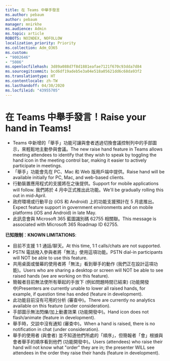 ```yaml
---
title: 在 Teams 中舉手發言
ms.author: pebaum
author: pebaum
manager: mnirkhe
ms.audience: Admin
ms.topic: article
ROBOTS: NOINDEX, NOFOLLOW
localization_priority: Priority
ms.collection: Adm_O365
ms.custom:
- "9002646"
- "5086"
ms.openlocfilehash: 3d89a088d7f8d1881eafae7121f670c93dda7d84
ms.sourcegitcommit: bcd6df19adeb5e3a04e518a05621dd6c68da93f2
ms.translationtype: HT
ms.contentlocale: zh-TW
ms.lasthandoff: 04/30/2020
ms.locfileid: "43955705"
---
```

# <a name="raise-your-hand-in-teams"></a><span data-ttu-id="cc245-102">在 Teams 中舉手發言！</span><span class="sxs-lookup"><span data-stu-id="cc245-102">Raise your hand in Teams!</span></span>

- <span data-ttu-id="cc245-103">Teams 中新增的「舉手」功能可讓與會者透過切換會議控制列中的手部圖示，來輕鬆地主動參與會議。</span><span class="sxs-lookup"><span data-stu-id="cc245-103">The new raise hand feature in Teams allows meeting attendees to identify that they wish to speak by toggling the hand icon in the meeting control bar, making it easier to actively participate in meetings.</span></span>
- <span data-ttu-id="cc245-104">「舉手」功能會先在 PC、Mac 和 Web 版用戶端中提供。</span><span class="sxs-lookup"><span data-stu-id="cc245-104">Raise hand will be available initially for PC, Mac, and web-based clients.</span></span>
- <span data-ttu-id="cc245-105">行動裝置應用程式的支援將在之後提供。</span><span class="sxs-lookup"><span data-stu-id="cc245-105">Support for mobile applications will follow.</span></span> <span data-ttu-id="cc245-106">我們將於 4 月中正式推出此功能。</span><span class="sxs-lookup"><span data-stu-id="cc245-106">We'll be gradually rolling this out in mid-April.</span></span>
- <span data-ttu-id="cc245-107">政府環境或行動平台 (iOS 和 Android) 上的功能支援預計在 5 月底推出。</span><span class="sxs-lookup"><span data-stu-id="cc245-107">Expect feature support in government environments and on mobile platforms (iOS and Android) in late May.</span></span>
- <span data-ttu-id="cc245-108">此訊息會與 Microsoft 365 藍圖識別碼 62755 相關聯。</span><span class="sxs-lookup"><span data-stu-id="cc245-108">This message is associated with Microsoft 365 Roadmap ID 62755.</span></span>

<span data-ttu-id="cc245-109">**已知限制**：</span><span class="sxs-lookup"><span data-stu-id="cc245-109">**KNOWN LIMITATIONS**:</span></span>

- <span data-ttu-id="cc245-110">目前不支援 1:1 通話/聊天。</span><span class="sxs-lookup"><span data-stu-id="cc245-110">At this time, 1:1 calls/chats are not supported.</span></span>
- <span data-ttu-id="cc245-111">PSTN 電話撥入參與者將「無法」使用這項功能。</span><span class="sxs-lookup"><span data-stu-id="cc245-111">PSTN dial-in participants will NOT be able to use this feature.</span></span>
- <span data-ttu-id="cc245-112">共用桌面或螢幕的使用者將「無法」看到舉手的動作 (我們正在設計這項功能)。</span><span class="sxs-lookup"><span data-stu-id="cc245-112">Users who are sharing a desktop or screen will NOT be able to see raised hands (we are working on this feature).</span></span>
- <span data-ttu-id="cc245-113">簡報者目前無法使所有舉起的手放下 (例如問題時間已結束) (功能開發中)</span><span class="sxs-lookup"><span data-stu-id="cc245-113">Presenters are currently unable to lower all raised hands, for example, if question time has ended (feature in development).</span></span>
- <span data-ttu-id="cc245-114">此功能目前沒有可用的分析 (審查中)。</span><span class="sxs-lookup"><span data-stu-id="cc245-114">There are currently no analytics available on this feature (under consideration).</span></span>
- <span data-ttu-id="cc245-115">手部圖示無法閃爍/加上動畫效果 (功能開發中)。</span><span class="sxs-lookup"><span data-stu-id="cc245-115">Hand icon does not flash/animate (feature in development).</span></span>
- <span data-ttu-id="cc245-116">舉手時，交談中沒有通知 (審查中)。</span><span class="sxs-lookup"><span data-stu-id="cc245-116">When a hand is raised, there is no notification in chat (under consideration).</span></span>
- <span data-ttu-id="cc245-117">舉手的使用者 (與會者) 並不知道他們所處的「順序」，但簡報者「會」根據與會者舉手的順序看到他們 (功能開發中)。</span><span class="sxs-lookup"><span data-stu-id="cc245-117">Users (attendees) who raise their hand will not know what "order" they are in; the presenter WILL see attendees in the order they raise their hands (feature in development).</span></span>
